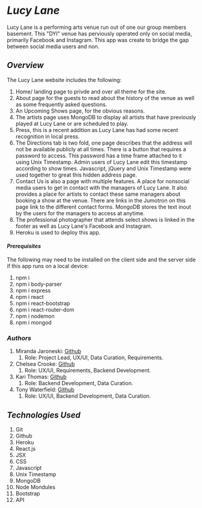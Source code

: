 # ***Lucy Lane***

Lucy Lane is a performing arts venue run out of one our group members basement. This "DYI" venue has perviously operated only on social media, primarily Facebook and Instagram. This app was create to bridge the gap between social media users and non. 

## ***Overview***

The Lucy Lane website includes the following:

1. Home/ landing page to privde and over all theme for the site.
2. About page for the guests to read about the history of the venue as well as some frequently asked questions.
3. An Upcoming Shows page, for the obvious reasons.
4. The artists page uses MongoDB to display all artists that have previously played at Lucy Lane or are scheduled to play. 
5. Press, this is a recent addition as Lucy Lane has had some recent recognition in local press. 
6. The Directions tab is two fold, one page describes that the address will not be available publicly at all times. There is a button that requires a password to access. This password has a time frame attached to it using Unix Timestamp. Admin users of Lucy Lane edit this timestamp according to show times. Javascript, jQuery and Unix Timestamp were used together to great this hidden address page. 
7. Contact Us is also a page with multiple features. A place for nonsocial media users to get in contact with the managers of Lucy Lane. It also provides a place for artists to contact these same managers about booking a show at the venue. There are links in the Jumotron on this page link to the different contact forms. MongoDB stores the text inout by the users for the managers to access at anytime. 
8. The professional photographer that attends select shows is linked in the footer as well as Lucy Lane's Facebook and Instagram.
9. Heroku is used to deploy this app. 

#### ***Prerequisites***

The following may need to be installed on the client side and the server side if this app runs on a local device:

1. npm i 
2. npm i body-parser
3. npm i express
4. npm i react
5. npm i react-bootstrap
6. npm i react-router-dom
7. npm i nodemon
8. npm i mongod

### ***Authors***

1. Miranda Jaroneski:  <a href="https://github.com/MJJaroneski">Github</a>
      1. Role: Project Lead, UX/UI, Data Curation, Requirements.
2. Chelsea Crooke: <a href="https://github.com/chelsea4crooke">Github</a>
      1. Role: UX/UI, Requirements, Backend Development.
3. Kari Thomas: <a href="https://github.com/karithomas">Github</a>
      1. Role: Backend Development, Data Curation.
4. Tony Waterfield: <a href="https://github.com/tonywaterfieldrva">Github</a>
      1. Role: UX/UI, Backend Development, Data Curation.

## ***Technologies Used***
1. Git
2. Github
3. Heroku
4. React.js
5. JSX
6. CSS
7. Javascript
8. Unix Timestamp
9. MongoDB
10. Node Mondules
11. Bootstrap
12. API
   